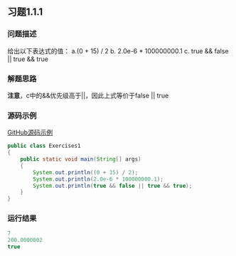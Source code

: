 ## 习题1.1.1

### 问题描述
给出以下表达式的值：
  a.(0 + 15) / 2
  b. 2.0e-6 * 100000000.1
  c. true && false || true && true

### 解题思路
**注意**，c中的&&优先级高于||，因此上式等价于false || true

### 源码示例
[GitHub源码示例](https://github.com/MoonsunS/Algorithms/blob/master/src/main/java/com/moonsuns/algorithms/chapter01/section01/Exercises01.java)

```java
public class Exercises1
{
    public static void main(String[] args)
    {
        System.out.println((0 + 15) / 2);
        System.out.println(2.0e-6 * 100000000.1);
        System.out.println(true && false || true && true);
    }
}
```

### 运行结果

```java
7
200.0000002
true
```
